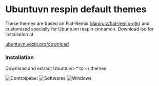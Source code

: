 # Ubuntuvn respin default themes

These themes are based on Flat-Remix ([daniruiz/flat-remix-gtk](https://github.com/daniruiz/flat-remix-gtk)) and customized specially for Ubuntuvn respin cinnamon. 
Download iso for installation at 

[ubuntuvn.vozin.pro/download](https://ubuntuvn.vozin.pro/download)

### Installation
  Download and extract Ubuntuvn-* to ~/.themes

![Controlpabel](https://ubuntuvn.vozin.pro/wp-content/uploads/2020/05/2020-05-15_21-33-768x592.png)
![Softwares](https://ubuntuvn.vozin.pro/wp-content/uploads/2020/05/Selection_038-768x479.png)
![Windows](https://ubuntuvn.vozin.pro/wp-content/uploads/2020/05/95847892_3260588453960408_4720146011509489664_o-768x569.jpg)
